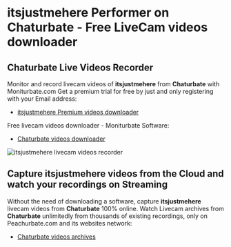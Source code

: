 # itsjustmehere Performer on Chaturbate - Free LiveCam videos downloader

## Chaturbate Live Videos Recorder

Monitor and record livecam videos of **itsjustmehere** from **Chaturbate** with Moniturbate.com
Get a premium trial for free by just and only registering with your Email address:
* [itsjustmehere Premium videos downloader](https://moniturbate.com/request-demo-licence-key.html)

Free livecam videos downloader - Moniturbate Software:
* [Chaturbate videos downloader](https://moniturbate.com/moniturbate-download-software.html)

![itsjustmehere livecam videos recorder](https://peachurnet.com/templates/moniturbate-software.png)


## Capture itsjustmehere videos from the Cloud and watch your recordings on Streaming

Without the need of downloading a software, capture **itsjustmehere** livecam videos from **Chaturbate** 100% online.
Watch Livecam archives from **Chaturbate** unlimitedly from thousands of existing recordings, only on Peachurbate.com and its websites network:
* [Chaturbate videos archives](https://peachurnet.com/)